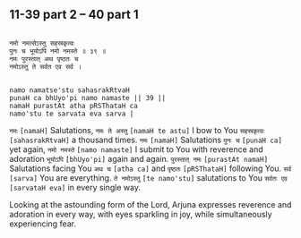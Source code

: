 ## 11-39 part 2 – 40 part 1


```shloka-sa

नमो नमत्सेऽस्तु सहस्रकृत्वः
पुनः च भूयोऽपि नमो नमस्ते ॥ ३९ ॥
नमः पुरस्तात् अथ पृष्ठतः च
नमोऽस्तु ते सर्वत एव सर्व ।

```
```shloka-sa-hk

namo namatse'stu sahasrakRtvaH
punaH ca bhUyo'pi namo namaste || 39 ||
namaH purastAt atha pRSThataH ca
namo'stu te sarvata eva sarva |

```
`नमः` `[namaH]` Salutations, `नमः ते अस्तु` `[namaH te astu]` I bow to You `सहस्रकृत्वः` `[sahasrakRtvaH]` a thousand times. `नमः` `[namaH]` Salutations `पुनः च` `[punaH ca]` yet again, `नमो नमस्ते` `[namo namaste]` I submit to You with reverence and adoration `भूयोऽपि` `[bhUyo'pi]` again and again. `पुरस्तात् नमः` `[purastAt namaH]` Salutations facing You `अथ च` `[atha ca]` and `पृष्ठतः` `[pRSThataH]` following You. `सर्व` `[sarva]` You are everything. `ते नमोऽस्तु` `[te namo'stu]` salutations to You `सर्वतः एव` `[sarvataH eva]` in every single way.

Looking at the astounding form of the Lord, Arjuna expresses reverence and adoration in every way, with eyes sparkling in joy, while simultaneously experiencing fear.


